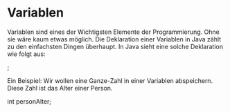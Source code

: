 # Variablen

Variablen sind eines der Wichtigsten Elemente der Programmierung. Ohne sie wäre kaum etwas möglich.
Die Deklaration einer Variablen in Java zählt zu den einfachsten Dingen überhaupt. In Java sieht eine solche Deklaration wie folgt aus:

<Zugriffsmodifizierer> <Typ> <Name>;

Ein Beispiel:
Wir wollen eine Ganze-Zahl in einer Variablen abspeichern. Diese Zahl ist das Alter einer Person.

int personAlter;

